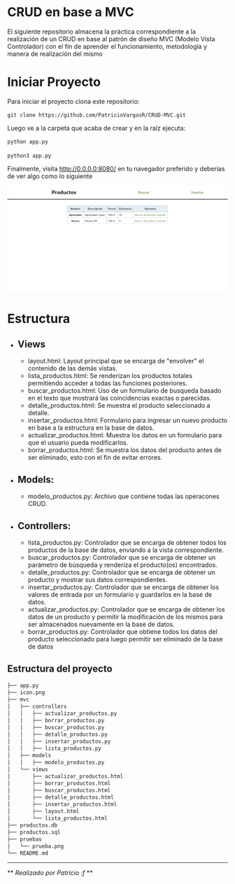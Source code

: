 # CRUD en base a MVC
El siguiente repositorio almacena la práctica correspondiente a la realización de un CRUD
en base al patrón de diseño MVC (Modelo Vista Controlador) con el fin de aprender el funcionamiento,
metodología y manera de realización del mismo

# Iniciar Proyecto
Para iniciar el proyecto clona este repositorio:
```
git clone https://github.com/PatricioVargasR/CRUD-MVC.git
```
Luego ve a la carpeta que acaba de crear y en la raíz ejecuta:
```
python app.py

python3 app.py
```
Finalmente, visita http://0.0.0.0:8080/ en tu navegador preferido y deberías de ver algo como lo siguiente

![Imagen de la página de inicio](pruebas/prueba.png)

# Estructura

* ## Views
  * layout.html: Layout principal que se encarga de "envolver" el contenido de las demás vistas.
  * lista_productos.html: Se renderizan los productos totales permitiendo acceder a todas las funciones posteriores.
  * buscar_productos.html: Uso de un formulario de busqueda basado en el texto que mostrará las coincidencias exactas o parecidas.
  * detalle_productos.html: Se muestra el producto seleccionado a detalle.
  * insertar_productos.html: Formulario para ingresar un nuevo producto en base a la estructura en la base de datos.
  * actualizar_productos.html: Muestra los datos en un formulario para que el usuario pueda modificarlos.
  * borrar_productos.html: Se muestra los datos del producto antes de ser eliminado, esto con el fin de evitar errores.

* ## Models:
  * modelo_productos.py: Archivo que contiene todas las operacones CRUD.

* ## Controllers:
  * lista_productos.py: Controlador que se encarga de obtener todos los productos de la base de datos, enviando a la vista correspondiente.
  * buscar_productos.py: Controlador que se encarga de obtener un parámetro de búsqueda y renderiza el producto(os) encontrados.
  * detalle_productos.py: Controlador que se encarga de obtener un producto y mostrar sus datos correspondientes.
  * insertar_productos.py: Controlador que se encarga de obtener los valores de entrada por un formulario y guardarlos en la base de datos.
  * actualizar_productos.py: Controlador que se encarga de obtener los datos de un producto y permitir la modificación de los mismos para ser almacenados nuevamente en la base de datos.
  * borrar_productos.py: Controlador que obtiene todos los datos del producto seleccionado para luego permitir ser eliminado de la base de datos

## Estructura del proyecto
```
├── app.py
├── icon.png
├── mvc
│   ├── controllers
│   │   ├── actualizar_productos.py
│   │   ├── borrar_productos.py
│   │   ├── buscar_productos.py
│   │   ├── detalle_productos.py
│   │   ├── insertar_productos.py
│   │   ├── lista_productos.py
│   ├── models
│   │   ├── modelo_productos.py
│   └── views
│       ├── actualizar_productos.html
│       ├── borrar_productos.html
│       ├── buscar_productos.html
│       ├── detalle_productos.html
│       ├── insertar_productos.html
│       ├── layout.html
│       └── lista_productos.html
├── productos.db
├── productos.sql
├── pruebas
│   └── prueba.png
└── README.md
```

***
** *Realizado por Patricio :f* **
